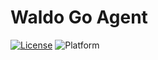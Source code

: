 # Waldo Go Agent

[![License](https://img.shields.io/badge/license-MIT-000000.svg?style=flat)][license]
![Platform](https://img.shields.io/badge/platform-Linux%20|%20macOS%20|%20Windows-lightgrey.svg?style=flat)

[license]:  https://github.com/waldoapp/waldo-go-agent/blob/master/LICENSE
